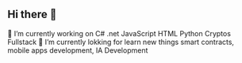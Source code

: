 ## Hi there 👋
🔭 I’m currently working on C# .net JavaScript HTML Python Cryptos Fullstack
🌱 I’m currently lokking for learn new things smart contracts, mobile apps development, IA Development
<!--
**odiseus22/odiseus22** is a ✨ _special_ ✨ repository because its `README.md` (this file) appears on your GitHub profile.

Here are some ideas to get you started:

- 🔭 I’m currently working on ...
- 🌱 I’m currently learning ...
- 👯 I’m looking to collaborate on ...
- 🤔 I’m looking for help with ...
- 💬 Ask me about ...
- 📫 How to reach me: ...
- 😄 Pronouns: ...
- ⚡ Fun fact: ...
-->
